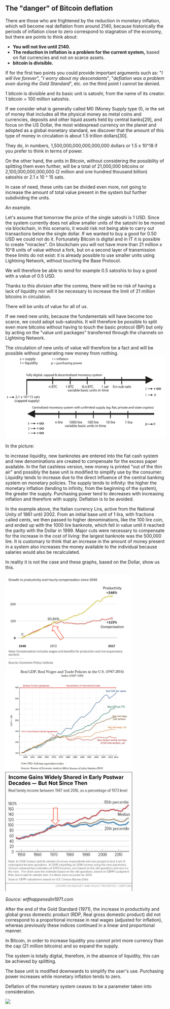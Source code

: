 ## The &quot;danger&quot; of Bitcoin deflation ##

There are those who are frightened by the reduction in monetary inflation, which will become real deflation from around 2140, because historically the periods of inflation close to zero correspond to stagnation of the economy, but there are points to think about:

- **You will not live until 2140.**
- **The reduction in inflation is a problem for the current system,** based on fiat currencies and not on scarce assets.
- **bitcoin is divisible.**

If for the first two points you could provide important arguments such as: &quot;_I will live forever_&quot;, &quot;_I worry about my descendants_&quot;, &quot;_deflation was a problem even during the Gold Standard_&quot;, etc. on the third point I cannot be denied.

1 bitcoin is divisible and its basic unit is satoshi, from the name of its creator. 1 bitcoin = 100 million satoshis.

If we consider what is generally called M0 (Money Supply type 0), ie the set of money that includes all the physical money as metal coins and currencies, deposits and other liquid assets held by central banks[29], and focus on the US Dollar, the most widespread currency on the planet and adopted as a global monetary standard, we discover that the amount of this type of money in circulation is about 1.5 trillion dollars[30].

They do, in numbers, 1,500,000,000,000,000,000 dollars or 1.5 x 10^18 if you prefer to think in terms of power.

On the other hand, the units in Bitcoin, without considering the possibility of splitting them even further, will be a total of 21,000,000 bitcoins or 2,100,000,000,000,000 (2 million and one hundred thousand billion) satoshis or 2.1 x 10 ^ 15 sats.

In case of need, these units can be divided even more, not going to increase the amount of total value present in the system but further subdividing the units.

An example.

Let&#39;s assume that tomorrow the price of the single satoshi is 1 USD.
Since the system currently does not allow smaller units of the satoshi to be moved via blockchain, in this scenario, it would risk not being able to carry out transactions below the single dollar. If we wanted to buy a good for 0.50 USD we could not do it.
Fortunately Bitcoin is digital and in IT it is possible to create &quot;miracles&quot;. On blockchain you will not have more than 21 million x 10^8 units of value without a fork, but on a second layer of transmission these limits do not exist: it is already possible to use smaller units using Lightning Network, without touching the Base Protocol.

We will therefore be able to send for example 0.5 satoshis to buy a good with a value of 0.5 USD.

Thanks to this division after the comma, there will be no risk of having a lack of liquidity nor will it be necessary to increase the limit of 21 million bitcoins in circulation.

There will be units of value for all of us.

If we need new units, because the fundamentals will have become too scarce, we could adopt sub-satoshis.
It will therefore be possible to split even more bitcoins without having to touch the basic protocol (BP) but only by acting on the &quot;value unit packages&quot; transferred through the channels on Lightning Network.

The circulation of new units of value will therefore be a fact and will be possible without generating new money from nothing.
<img src="images/capped%20supply%20vs%20fiat.jpg" width=600 alt="fiat vs bitcoin">

In the picture:

to increase liquidity, new banknotes are entered into the fiat cash system and new denominations are created to compensate for the excess paper available.
In the fiat cashless version, new money is printed &quot;out of the thin air&quot; and possibly the base unit is modified to simplify use by the consumer.
Liquidity tends to increase due to the direct influence of the central banking system on monetary policies.
The supply tends to infinity: the higher the monetary inflation (tending to infinity, from the beginning of the system), the greater the supply.
Purchasing power tend to decreases with increasing inflation and therefore with supply.
Deflation is to be avoided.

In the example above, the Italian currency Lira, active from the National Unity of 1861 until 2002.
From an initial base unit of 1 lira, with fractions called cents, we then passed to higher denominations, like the 100 lire coin, and ended up with the 1000 lire banknote, which fell in value until it reached the parity with the Dollar in 1999. Major cuts were necessary to compensate for the increase in the cost of living: the largest banknote was the 500,000 lire. It is customary to think that an increase in the amount of money present in a system also increases the money available to the individual because salaries would also be recalculated.

In reality it is not the case and these graphs, based on the Dollar, show us this.

<img src="images/img_0540-1_arrow.jpg" width=400>
<img src="images/wages.jpg" width=400>
<img src="images/wages2_arrow.jpg" width=400>

_Source: wtfhappenedin1971.com_

After the end of the Gold Standard (1971), the increase in productivity and global gross domestic product (RDP, Real gross domestic product) did not correspond to a proportional increase in real wages (adjusted for inflation), whereas previously these indices continued in a linear and proportional manner.

In Bitcoin, in order to increase liquidity you cannot print more currency than the cap (21 million bitcoins) and so expand the supply.

The system is totally digital, therefore, in the absence of liquidity, this can be achieved by splitting.

The base unit is modified downwards to simplify the user&#39;s use. Purchasing power increases while monetary inflation tends to zero.

Deflation of the monetary system ceases to be a parameter taken into consideration.

![](RackMultipart20200927-4-wmgzts_html_23628cc4e963fb6f.jpg)
